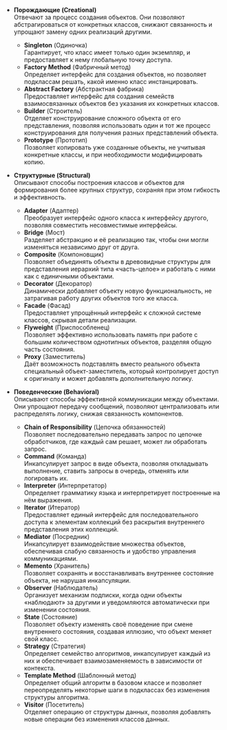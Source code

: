 - **Порождающие (Creational)**  
    Отвечают за процесс создания объектов. Они позволяют абстрагироваться от конкретных классов, снижают связанность и упрощают замену одних реализаций другими.
    
    - **Singleton** (Одиночка)  
        Гарантирует, что класс имеет только один экземпляр, и предоставляет к нему глобальную точку доступа.
    - **Factory Method** (Фабричный метод)  
        Определяет интерфейс для создания объектов, но позволяет подклассам решать, какой именно класс инстанцировать.
    - **Abstract Factory** (Абстрактная фабрика)  
        Предоставляет интерфейс для создания семейств взаимосвязанных объектов без указания их конкретных классов.
    - **Builder** (Строитель)  
        Отделяет конструирование сложного объекта от его представления, позволяя использовать один и тот же процесс конструирования для получения разных представлений объекта.
    - **Prototype** (Прототип)  
        Позволяет копировать уже созданные объекты, не учитывая конкретные классы, и при необходимости модифицировать копию.
- **Структурные (Structural)**  
    Описывают способы построения классов и объектов для формирования более крупных структур, сохраняя при этом гибкость и эффективность.
    
    - **Adapter** (Адаптер)  
        Преобразует интерфейс одного класса к интерфейсу другого, позволяя совместить несовместимые интерфейсы.
    - **Bridge** (Мост)  
        Разделяет абстракцию и её реализацию так, чтобы они могли изменяться независимо друг от друга.
    - **Composite** (Компоновщик)  
        Позволяет объединять объекты в древовидные структуры для представления иерархий типа «часть-целое» и работать с ними как с единичными объектами.
    - **Decorator** (Декоратор)  
        Динамически добавляет объекту новую функциональность, не затрагивая работу других объектов того же класса.
    - **Facade** (Фасад)  
        Предоставляет упрощённый интерфейс к сложной системе классов, скрывая детали реализации.
    - **Flyweight** (Приспособленец)  
        Позволяет эффективно использовать память при работе с большим количеством однотипных объектов, разделяя общую часть состояния.
    - **Proxy** (Заместитель)  
        Даёт возможность подставлять вместо реального объекта специальный объект-заместитель, который контролирует доступ к оригиналу и может добавлять дополнительную логику.
- **Поведенческие (Behavioral)**  
    Описывают способы эффективной коммуникации между объектами. Они упрощают передачу сообщений, позволяют централизовать или распределять логику, снижая связанность компонентов.
    
    - **Chain of Responsibility** (Цепочка обязанностей)  
        Позволяет последовательно передавать запрос по цепочке обработчиков, где каждый сам решает, может ли обработать запрос.
    - **Command** (Команда)  
        Инкапсулирует запрос в виде объекта, позволяя откладывать выполнение, ставить запросы в очередь, отменять или логировать их.
    - **Interpreter** (Интерпретатор)  
        Определяет грамматику языка и интерпретирует построенные на нём выражения.
    - **Iterator** (Итератор)  
        Предоставляет единый интерфейс для последовательного доступа к элементам коллекций без раскрытия внутреннего представления этих коллекций.
    - **Mediator** (Посредник)  
        Инкапсулирует взаимодействие множества объектов, обеспечивая слабую связанность и удобство управления коммуникациями.
    - **Memento** (Хранитель)  
        Позволяет сохранять и восстанавливать внутреннее состояние объекта, не нарушая инкапсуляции.
    - **Observer** (Наблюдатель)  
        Организует механизм подписки, когда одни объекты «наблюдают» за другими и уведомляются автоматически при изменении состояния.
    - **State** (Состояние)  
        Позволяет объекту изменять своё поведение при смене внутреннего состояния, создавая иллюзию, что объект меняет свой класс.
    - **Strategy** (Стратегия)  
        Определяет семейство алгоритмов, инкапсулирует каждый из них и обеспечивает взаимозаменяемость в зависимости от контекста.
    - **Template Method** (Шаблонный метод)  
        Определяет общий алгоритм в базовом классе и позволяет переопределять некоторые шаги в подклассах без изменения структуры алгоритма.
    - **Visitor** (Посетитель)  
        Отделяет операцию от структуры данных, позволяя добавлять новые операции без изменения классов данных.